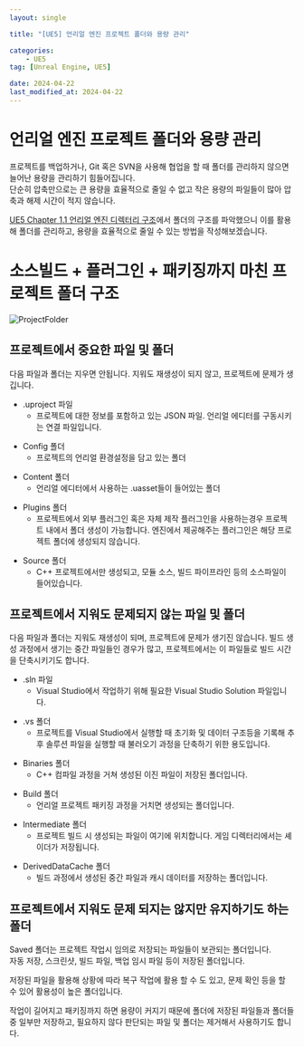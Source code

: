 ```yaml
---
layout: single

title: "[UE5] 언리얼 엔진 프로젝트 폴더와 용량 관리"

categories:
    - UE5
tag: [Unreal Engine, UE5]

date: 2024-04-22
last_modified_at: 2024-04-22
---
```


# 언리얼 엔진 프로젝트 폴더와 용량 관리

프로젝트를 백업하거나, Git 혹은 SVN을 사용해 협업을 할 때 폴더를 관리하지 않으면 늘어난 용량을 관리하기 힘들어집니다.  
단순히 압축만으로는 큰 용량을 효율적으로 줄일 수 없고 작은 용량의 파일들이 많아 압축과 해제 시간이 적지 않습니다.

[UE5 Chapter 1.1 언리얼 엔진 디렉터리 구조]({{site.url}}/ue5/DirectoryStructure/)에서 폴더의 구조를 파악했으니 이를 활용해 폴더를 관리하고, 용량을 효율적으로 줄일 수 있는 방법을 작성해보겠습니다.

# 소스빌드 + 플러그인 + 패키징까지 마친 프로젝트 폴더 구조

![ProjectFolder]({{site.url}}/images/ue5/ue5/2024-04-22-CapacityManagement/ProjectFolder.PNG)

## 프로젝트에서 중요한 파일 및 폴더

다음 파일과 폴더는 지우면 안됩니다. 지워도 재생성이 되지 않고, 프로젝트에 문제가 생깁니다.

+ .uproject 파일
    + 프로젝트에 대한 정보를 포함하고 있는 JSON 파일. 언리얼 에디터를 구동시키는 연결 파일입니다.
- Config 폴더
    - 프로젝트의 언리얼 환경설정을 담고 있는 폴더
+ Content 폴더
    + 언리얼 에디터에서 사용하는 .uasset들이 들어있는 폴더
- Plugins 폴더
    - 프로젝트에서 외부 플러그인 혹은 자체 제작 플러그인을 사용하는경우 프로젝트 내에서 폴더 생성이 가능합니다. 엔진에서 제공해주는 플러그인은 해당 프로젝트 폴더에 생성되지 않습니다.
+ Source 폴더
    + C++ 프로젝트에서만 생성되고, 모듈 소스, 빌드 파이프라인 등의 소스파일이 들어있습니다.

## 프로젝트에서 지워도 문제되지 않는 파일 및 폴더

다음 파일과 폴더는 지워도 재생성이 되며, 프로젝트에 문제가 생기진 않습니다. 
빌드 생성 과정에서 생기는 중간 파일들인 경우가 많고, 프로젝트에서는 이 파일들로 빌드 시간을 단축시키기도 합니다.

+ .sln 파일
    + Visual Studio에서 작업하기 위해 필요한 Visual Studio Solution 파일입니다.
- .vs 폴더
    - 프로젝트를 Visual Studio에서 실행할 때 초기화 및 데이터 구조등을 기록해 추후 솔루션 파일을 실행할 때 불러오기 과정을 단축하기 위한 용도입니다.
+ Binaries 폴더
    + C++ 컴파일 과정을 거쳐 생성된 이진 파일이 저장된 폴더입니다.
- Build 폴더
    - 언리얼 프로젝트 패키징 과정을 거치면 생성되는 폴더입니다.
+ Intermediate 폴더
    + 프로젝트 빌드 시 생성되는 파일이 여기에 위치합니다. 게임 디렉터리에서는 셰이더가 저장됩니다.
- DerivedDataCache 폴더
    - 빌드 과정에서 생성된 중간 파일과 캐시 데이터를 저장하는 폴더입니다.

## 프로젝트에서 지워도 문제 되지는 않지만 유지하기도 하는 폴더

Saved 폴더는 프로젝트 작업시 임의로 저장되는 파일들이 보관되는 폴더입니다.  
자동 저장, 스크린샷, 빌드 파일, 백업 임시 파일 등이 저장된 폴더입니다.

저장된 파일을 활용해 상황에 따라 복구 작업에 활용 할 수 도 있고, 문제 확인 등을 할 수 있어 활용성이 높은 폴더입니다.  

작업이 길어지고 패키징까지 하면 용량이 커지기 때문에 폴더에 저장된 파일들과 폴더들 중 일부만 저장하고, 필요하지 않다 판단되는 파일 및 폴더는 제거해서 사용하기도 합니다.